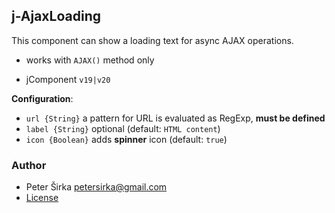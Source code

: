## j-AjaxLoading

This component can show a loading text for async AJAX operations.

- works with `AJAX()` method only

- jComponent `v19|v20`

__Configuration__:

- `url {String}` a pattern for URL is evaluated as RegExp, __must be defined__
- `label {String}` optional (default: `HTML content`)
- `icon {Boolean}` adds __spinner__ icon (default: `true`)

### Author

- Peter Širka <petersirka@gmail.com>
- [License](https://www.totaljs.com/license/)
